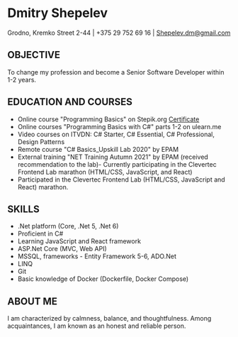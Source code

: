 


# Dmitry Shepelev
Grodno, Kremko Street 2-44 | +375 29 752 69 16 | Shepelev.dm@gmail.com

## OBJECTIVE
To change my profession and become a Senior Software Developer within 1-2 years.

## EDUCATION AND COURSES
- Online course "Programming Basics" on Stepik.org [Certificate](https://stepik.org/cert/356062)
- Online courses "Programming Basics with C#" parts 1-2 on ulearn.me
- Video courses on ITVDN: C# Starter, C# Essential, C# Professional, Design Patterns
- Remote course "C# Basics_Upskill Lab 2020" by EPAM
- External training "NET Training Autumn 2021" by EPAM (received recommendation to the lab)- Currently participating in the Clevertec Frontend Lab marathon (HTML/CSS, JavaScript, and React)
- Participated in the Clevertec Frontend Lab (HTML/CSS, JavaScript and React) marathon.

## SKILLS
- .Net platform (Core, .Net 5, .Net 6)
- Proficient in C#
- Learning JavaScript and React framework
- ASP.Net Core (MVC, Web API)
- MSSQL, frameworks - Entity Framework 5-6, ADO.Net
- LINQ
- Git
- Basic knowledge of Docker (Dockerfile, Docker Compose)

## ABOUT ME
I am characterized by calmness, balance, and thoughtfulness. Among acquaintances, I am known as an honest and reliable person.

